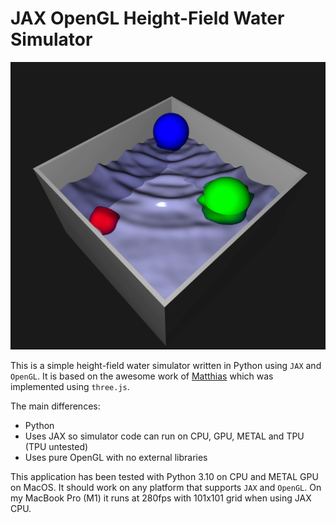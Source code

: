 # JAX OpenGL Height-Field Water Simulator

![Simulation](images/simulation.jpeg)

This is a simple height-field water simulator written in Python using `JAX` and `OpenGL`. It is based on the awesome work of [Matthias](https://www.youtube.com/watch?v=hswBi5wcqAA) which was implemented using `three.js`.

The main differences:
* Python
* Uses JAX so simulator code can run on CPU, GPU, METAL and TPU (TPU untested)
* Uses pure OpenGL with no external libraries

This application has been tested with Python 3.10 on CPU and METAL GPU on MacOS. It should work on any platform that supports `JAX` and `OpenGL`. On my MacBook Pro (M1) it runs at 280fps with 101x101 grid when using JAX CPU.
